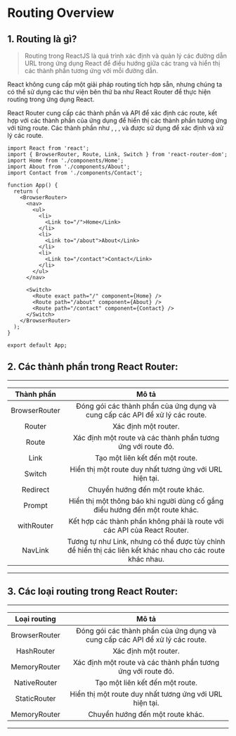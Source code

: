 # Routing Overview

## 1. Routing là gì?
> Routing trong ReactJS là quá trình xác định và quản lý các đường dẫn URL trong ứng dụng React để điều hướng giữa các trang và hiển thị các thành phần tương ứng với mỗi đường dẫn.

React không cung cấp một giải pháp routing tích hợp sẵn, nhưng chúng ta có thể sử dụng các thư viện bên thứ ba như React Router để thực hiện routing trong ứng dụng React.

React Router cung cấp các thành phần và API để xác định các route, kết hợp với các thành phần của ứng dụng để hiển thị các thành phần tương ứng với từng route. Các thành phần như <BrowserRouter>, <Route>, <Link>, và <Switch> được sử dụng để xác định và xử lý các route.

```
import React from 'react';
import { BrowserRouter, Route, Link, Switch } from 'react-router-dom';
import Home from './components/Home';
import About from './components/About';
import Contact from './components/Contact';

function App() {
  return (
    <BrowserRouter>
      <nav>
        <ul>
          <li>
            <Link to="/">Home</Link>
          </li>
          <li>
            <Link to="/about">About</Link>
          </li>
          <li>
            <Link to="/contact">Contact</Link>
          </li>
        </ul>
      </nav>

      <Switch>
        <Route exact path="/" component={Home} />
        <Route path="/about" component={About} />
        <Route path="/contact" component={Contact} />
      </Switch>
    </BrowserRouter>
  );
}

export default App;
```

## 2. Các thành phần trong React Router:

---------------------------------------------
| Thành phần  | 	Mô tả   |
|:-------------:|:-----------:|
| BrowserRouter |	Đóng gói các thành phần của ứng dụng và cung cấp các API để xử lý các route. |
| Router |	Xác định một router. |
| Route |	Xác định một route và các thành phần tương ứng với route đó. |
| Link |	Tạo một liên kết đến một route. |
| Switch |	Hiển thị một route duy nhất tương ứng với URL hiện tại. |
| Redirect |	Chuyển hướng đến một route khác. |
| Prompt |	Hiển thị một thông báo khi người dùng cố gắng điều hướng đến một route khác. |
| withRouter |	Kết hợp các thành phần không phải là route với các API của React Router. |
| NavLink |	Tương tự như Link, nhưng có thể được tùy chỉnh để hiển thị các liên kết khác nhau cho các route khác nhau. |
---------------------------------------------

## 3. Các loại routing trong React Router:
---------------------------------------------
| Loại routing  | 	Mô tả   |
|:-------------:|:-----------:|
| BrowserRouter |    Đóng gói các thành phần của ứng dụng và cung cấp các API để xử lý các route. |
| HashRouter |	Xác định một router. |
| MemoryRouter |	Xác định một route và các thành phần tương ứng với route đó. |
| NativeRouter |	Tạo một liên kết đến một route. |
| StaticRouter |	Hiển thị một route duy nhất tương ứng với URL hiện tại. |
| MemoryRouter |	Chuyển hướng đến một route khác. |
---------------------------------------------


